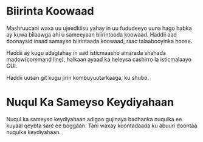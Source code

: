 # Biirinta Koowaad
Mashruucani waxa uu ujeedkiisu yahay in uu fududeeyo uuna hago habka ay kuwa bilaawga ahi u sameeyaan biirintooda koowaad. Haddii aad doonaysid inaad samayso biirintaada koowaad, raac talaabooyinka hoose.

Haddii ay kugu adagtahay in aad isticmaasho amarada shahada madow(command line), halkaan ayaad ka heleysa cashirro la isticmalaayo GUI.

Haddii uusan git kugu jirin kombuyuutarkaaga, ku shubo.

# Nuqul Ka Sameyso Keydiyahaan

Nuqul ka sameyso keydiyahaan adigoo gujinaya badhanka nuqulka ee kuyaal qeybta sare ee boggaan.  Tani waxay koontadaada ku abuuri doontaa nuqulka keydiyahaan.